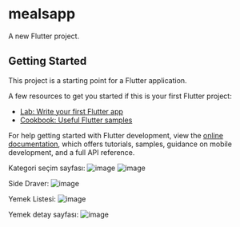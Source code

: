 # mealsapp

A new Flutter project.

## Getting Started

This project is a starting point for a Flutter application.

A few resources to get you started if this is your first Flutter project:

- [Lab: Write your first Flutter app](https://docs.flutter.dev/get-started/codelab)
- [Cookbook: Useful Flutter samples](https://docs.flutter.dev/cookbook)

For help getting started with Flutter development, view the
[online documentation](https://docs.flutter.dev/), which offers tutorials,
samples, guidance on mobile development, and a full API reference.

Kategori seçim sayfası:
![image](https://github.com/cebrailkeskindag/mealsapp/assets/46896417/ecb16998-022a-4410-b7f1-1571aa23e382) ![image](https://github.com/cebrailkeskindag/mealsapp/assets/46896417/d61e297f-7533-479b-ab33-4e6451dec90d)

Side Draver:
![image](https://github.com/cebrailkeskindag/mealsapp/assets/46896417/d61e297f-7533-479b-ab33-4e6451dec90d)

Yemek Listesi:
![image](https://github.com/cebrailkeskindag/mealsapp/assets/46896417/e21cdc6d-2fe4-4d94-b1c2-f21f362efc70)

Yemek detay sayfası:
![image](https://github.com/cebrailkeskindag/mealsapp/assets/46896417/52d554b5-1ed9-47d5-9f3c-394d079699c4)
